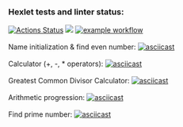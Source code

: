 ### Hexlet tests and linter status:
[![Actions Status](https://github.com/warpedrhubarb/frontend-project-lvl1/workflows/hexlet-check/badge.svg)](https://github.com/warpedrhubarb/frontend-project-lvl1/actions)
<a href="https://codeclimate.com/github/warpedrhubarb/frontend-project-lvl1/maintainability"><img src="https://api.codeclimate.com/v1/badges/318a719ef8e686c7d526/maintainability" /></a>
[![example workflow](https://github.com/warpedrhubarb/frontend-project-lvl1/actions/workflows/linter.yml/badge.svg)](https://github.com/warpedrhubarb/frontend-project-lvl1/actions)<br><br>
Name initialization & find even number: [![asciicast](https://asciinema.org/a/R8SFUo8GD7o8S6w2OYEVj6QzA.svg)](https://asciinema.org/a/R8SFUo8GD7o8S6w2OYEVj6QzA)<br><br>
Calculator (+, -, * operators): [![asciicast](https://asciinema.org/a/6dW0JllYFbDL9L1XOLAGUt4ho.svg)](https://asciinema.org/a/6dW0JllYFbDL9L1XOLAGUt4ho)<br><br>
Greatest Common Divisor Calculator: [![asciicast](https://asciinema.org/a/KhIGfR6abBsjfUPVjdXFcVfUb.svg)](https://asciinema.org/a/KhIGfR6abBsjfUPVjdXFcVfUb)<br><br>
Arithmetic progression: [![asciicast](https://asciinema.org/a/VO7PtEfHIvQFImATKdHI0k96V.svg)](https://asciinema.org/a/VO7PtEfHIvQFImATKdHI0k96V)<br><br>
Find prime number: [![asciicast](https://asciinema.org/a/voGFxIwuIqxX7XcW1gVtZlrRW.svg)](https://asciinema.org/a/voGFxIwuIqxX7XcW1gVtZlrRW)
